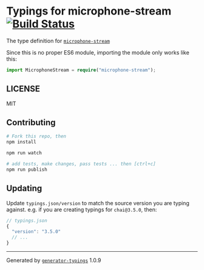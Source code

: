 # Typings for microphone-stream  [![Build Status](https://travis-ci.org/sebastianhaas/typed-microphone-stream.svg?branch=master)](https://travis-ci.org/sebastianhaas/typed-microphone-stream)


The type definition for [`microphone-stream`](https://github.com/saebekassebil/microphone-stream.git)

Since this is no proper ES6 module, importing the module only works like this:
```typescript
import MicrophoneStream = require("microphone-stream");
```

## LICENSE

MIT

## Contributing

```sh
# Fork this repo, then
npm install

npm run watch

# add tests, make changes, pass tests ... then [ctrl+c]
npm run publish
```

## Updating

Update `typings.json/version` to match the source version you are typing against.
e.g. if you are creating typings for `chai@3.5.0`, then:

```js
// typings.json
{
  "version": "3.5.0"
  // ...
}
```

----

Generated by [`generator-typings`](https://github.com/typings/generator-typings) 1.0.9
